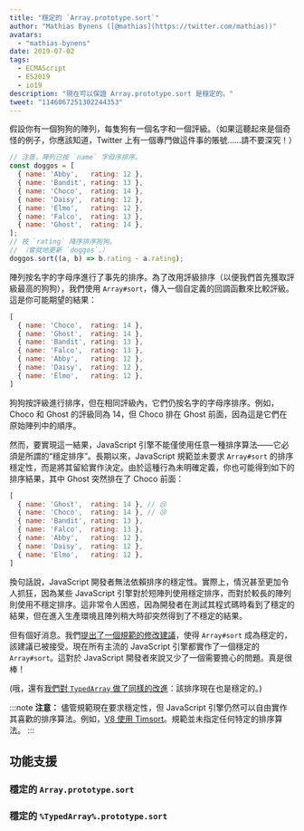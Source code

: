 ```yaml
---
title: "穩定的 `Array.prototype.sort`"
author: "Mathias Bynens ([@mathias](https://twitter.com/mathias))"
avatars:
  - "mathias-bynens"
date: 2019-07-02
tags:
  - ECMAScript
  - ES2019
  - io19
description: "現在可以保證 Array.prototype.sort 是穩定的。"
tweet: "1146067251302244353"
---
```

假設你有一個狗狗的陣列，每隻狗有一個名字和一個評級。（如果這聽起來是個奇怪的例子，你應該知道，Twitter 上有一個專門做這件事的賬號……請不要深究！）

```js
// 注意，陣列已按 `name` 字母序排序。
const doggos = [
  { name: 'Abby',   rating: 12 },
  { name: 'Bandit', rating: 13 },
  { name: 'Choco',  rating: 14 },
  { name: 'Daisy',  rating: 12 },
  { name: 'Elmo',   rating: 12 },
  { name: 'Falco',  rating: 13 },
  { name: 'Ghost',  rating: 14 },
];
// 按 `rating` 降序排序狗狗。
// （會就地更新 `doggos`。）
doggos.sort((a, b) => b.rating - a.rating);
```

<!--truncate-->
陣列按名字的字母序進行了事先的排序。為了改用評級排序（以便我們首先獲取評級最高的狗狗），我們使用 `Array#sort`，傳入一個自定義的回調函數來比較評級。這是你可能期望的結果：

```js
[
  { name: 'Choco',  rating: 14 },
  { name: 'Ghost',  rating: 14 },
  { name: 'Bandit', rating: 13 },
  { name: 'Falco',  rating: 13 },
  { name: 'Abby',   rating: 12 },
  { name: 'Daisy',  rating: 12 },
  { name: 'Elmo',   rating: 12 },
]
```

狗狗按評級進行排序，但在相同評級內，它們仍按名字的字母序排序。例如，Choco 和 Ghost 的評級同為 14，但 Choco 排在 Ghost 前面，因為這是它們在原始陣列中的順序。

然而，要實現這一結果，JavaScript 引擎不能僅使用任意一種排序算法——它必須是所謂的“穩定排序”。長期以來，JavaScript 規範並未要求 `Array#sort` 的排序穩定性，而是將其留給實作決定。由於這種行為未明確定義，你也可能得到如下的排序結果，其中 Ghost 突然排在了 Choco 前面：

```js
[
  { name: 'Ghost',  rating: 14 }, // 😢
  { name: 'Choco',  rating: 14 }, // 😢
  { name: 'Bandit', rating: 13 },
  { name: 'Falco',  rating: 13 },
  { name: 'Abby',   rating: 12 },
  { name: 'Daisy',  rating: 12 },
  { name: 'Elmo',   rating: 12 },
]
```

換句話說，JavaScript 開發者無法依賴排序的穩定性。實際上，情況甚至更加令人抓狂，因為某些 JavaScript 引擎對於短陣列使用穩定排序，而對於較長的陣列則使用不穩定排序。這非常令人困惑，因為開發者在測試其程式碼時看到了穩定的結果，但在進入生產環境且陣列稍大時卻突然得到了不穩定的結果。

但有個好消息。我們[提出了一個規範的修改建議](https://github.com/tc39/ecma262/pull/1340)，使得 `Array#sort` 成為穩定的，該建議已被接受。現在所有主流的 JavaScript 引擎都實作了一個穩定的 `Array#sort`。這對於 JavaScript 開發者來說又少了一個需要擔心的問題。真是很棒！

(哦，還有[我們對 `TypedArray` 做了同樣的改進](https://github.com/tc39/ecma262/pull/1433)：該排序現在也是穩定的。)

:::note
**注意：** 儘管規範現在要求穩定性，但 JavaScript 引擎仍然可以自由實作其喜歡的排序算法。例如，[V8 使用 Timsort](/blog/array-sort#timsort)。規範並未指定任何特定的排序算法。
:::

## 功能支援

### 穩定的 `Array.prototype.sort`

<feature-support chrome="70 /blog/v8-release-70#javascript-language-features"
                 firefox="yes"
                 safari="yes"
                 nodejs="12 https://twitter.com/mathias/status/1120700101637353473"
                 babel="yes https://github.com/zloirock/core-js#ecmascript-array"></feature-support>

### 穩定的 `%TypedArray%.prototype.sort`

<feature-support chrome="74 https://bugs.chromium.org/p/v8/issues/detail?id=8567"
                 firefox="67 https://bugzilla.mozilla.org/show_bug.cgi?id=1290554"
                 safari="yes"
                 nodejs="12 https://twitter.com/mathias/status/1120700101637353473"
                 babel="yes https://github.com/zloirock/core-js#ecmascript-typed-arrays"></feature-support>
